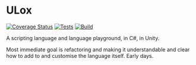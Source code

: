 # ULox

[![Coverage Status](https://coveralls.io/repos/github/stevehalliwell/ulox/badge.svg?branch=main)](https://coveralls.io/github/stevehalliwell/ulox?branch=main) [![Tests](https://github.com/stevehalliwell/ulox/actions/workflows/tests.yml/badge.svg)](https://github.com/stevehalliwell/ulox/actions/workflows/tests.yml) [![Build](https://github.com/stevehalliwell/ulox/actions/workflows/build-deploy.yml/badge.svg)](https://github.com/stevehalliwell/ulox/actions/workflows/build-deploy.yml)

A scripting language and language playground, in C#, in Unity.

Most immediate goal is refactoring and making it understandable and clear how to add to and customise the language itself. Early days.

